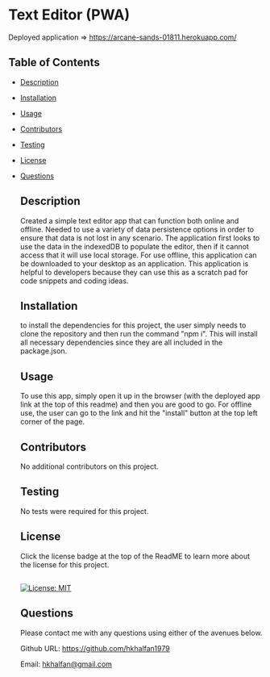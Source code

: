 

  # Text Editor (PWA)
  
  Deployed application => https://arcane-sands-01811.herokuapp.com/
  
  ## Table of Contents
- [Description](#description)

- [Installation](#installation)

- [Usage](#usage)

- [Contributors](#contributors)

- [Testing](#testing)

- [License](#license)

- [Questions](#questions)

  ## Description
  Created a simple text editor app that can function both online and offline. Needed to use a variety of data persistence options in order to ensure that data is not lost in any scenario. The application first looks to use the data in the indexedDB to populate the editor, then if it cannot access that it will use local storage. For use offline, this application can be downloaded to your desktop as an application. This application is helpful to developers because they can use this as a scratch pad for code snippets and coding ideas. 
  
  ## Installation
  to install the dependencies for this project, the user simply needs to clone the repository and then run the command "npm i". This will install all necessary dependencies since they are all included in the package.json. 

  ## Usage
  To use this app, simply open it up in the browser (with the deployed app link at the top of this readme) and then you are good to go. For offline use, the user can go to the link and hit the "install" button at the top left corner of the page. 

  ## Contributors
  No additional contributors on this project. 
  
  ## Testing
  No tests were required for this project. 
  
  ## License
  Click the license badge at the top of the ReadME to learn more about the license for this project. 
  ##
  [![License: MIT](https://img.shields.io/badge/License-MIT-blue.svg)](https://opensource.org/licenses/MIT)

  ## Questions

  Please contact me with any questions using either of the avenues below. 

  Github URL: https://github.com/hkhalfan1979

  Email: hkhalfan@gmail.com